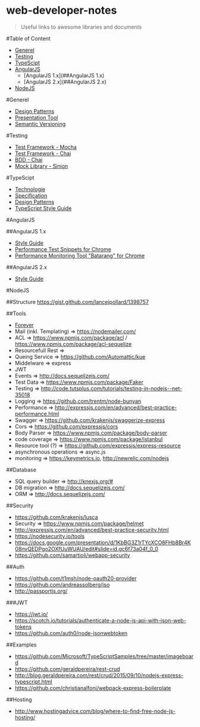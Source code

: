 # web-developer-notes
> Useful links to awesome libraries and documents

#Table of Content
- [Generel](#Generel)
- [Testing](#Testing)
- [TypeScipt](#TypeScipt)
- [AngularJS](AngularJS)
  - [AngularJS 1.x](##AngularJS 1.x)
  - [AngularJS 2.x](##AngularJS 2.x)
- [NodeJS](NodeJS)
  
#Generel
- [Design Patterns](https://sourcemaking.com/design-patterns-book)
- [Presentation Tool](https://github.com/hakimel/reveal.js)
- [Semantic Versioning](http://semver.org/)

#Testing
- [Test Framework - Mocha](https://mochajs.org/)
- [Test Framework - Chai](http://chaijs.com/)
- [BDD - Chai](http://chaijs.com/api/bdd/)
- [Mock Library - Sinion](http://sinonjs.org/)

#TypeScipt
- [Technologie](https://www.typescriptlang.org/)
- [Specification](https://github.com/Microsoft/TypeScript/blob/master/doc/spec.md)
- [Design Patterns](https://github.com/torokmark/design_patterns_in_typescript)
- [TypeScript Style Guide](https://github.com/Platypi/style_typescript/blob/master/README.md)

#AngularJS

##AngularJS 1.x
- [Style Guide](https://github.com/johnpapa/angular-styleguide/blob/master/a1/README.md)
- [Performance Test Snippets for Chrome](https://github.com/bahmutov/code-snippets)
- [Performance Monitoring Tool "Batarang" for Chrome](https://chrome.google.com/webstore/detail/angularjs-batarang/ighdmehidhipcmcojjgiloacoafjmpfk?hl=en)
 

##AngularJS 2.x
- [Style Guide](https://github.com/johnpapa/angular-styleguide/blob/master/a2/README.md)

#NodeJS

##Structure
https://gist.github.com/lancejpollard/1398757

##Tools
- [Forever](https://github.com/foreverjs/forever)
- Mail (inkl. Templating) => https://nodemailer.com/
- ACL => https://www.npmjs.com/package/acl / https://www.npmjs.com/package/acl-sequelize
- Resourcefull Rest => 
- Queing Service => https://github.com/Automattic/kue
- Middelware => express
- JWT
- Events => http://docs.sequelizejs.com/
- Test Data => https://www.npmjs.com/package/Faker
- Testing => http://code.tutsplus.com/tutorials/testing-in-nodejs--net-35018
- Logging => https://github.com/trentm/node-bunyan
- Performance => http://expressjs.com/en/advanced/best-practice-performance.html
- Swagger => https://github.com/krakenjs/swaggerize-express
- Cors => https://github.com/expressjs/cors
- Body Parser => https://www.npmjs.com/package/body-parser
- code coverage => https://www.npmjs.com/package/istanbul
- Resource tool (?) => https://github.com/expressjs/express-resource
- asynchronous operations => async.js
- monitoring => https://keymetrics.io, http://newrelic.com/nodejs

##Database
- SQL query builder => http://knexjs.org/#
- DB migration => http://docs.sequelizejs.com/
- ORM => http://docs.sequelizejs.com/

##Security
- https://github.com/krakenjs/lusca
- Security => https://www.npmjs.com/package/helmet
- http://expressjs.com/en/advanced/best-practice-security.html
- https://nodesecurity.io/tools
- https://docs.google.com/presentation/d/1KbBG3Z1rTYcXCO8FHb8Br4K08nvQEDPgo2OXfUuWUAU/edit#slide=id.gc6f73a04f_0_0
- https://github.com/samartioli/webapp-security

##Auth
- https://github.com/t1msh/node-oauth20-provider
- https://github.com/andreassolberg/jso
- http://passportjs.org/

###JWT
- https://jwt.io/
- https://scotch.io/tutorials/authenticate-a-node-js-api-with-json-web-tokens
- https://github.com/auth0/node-jsonwebtoken

##Examples
- https://github.com/Microsoft/TypeScriptSamples/tree/master/imageboard
- https://github.com/geraldpereira/rest-crud
- http://blog.geraldpereira.com/rest/crud/2015/09/10/nodejs-express-typescript.html
- https://github.com/christianalfoni/webpack-express-boilerplate

##Hosting
- http://www.hostingadvice.com/blog/where-to-find-free-node-js-hosting/
